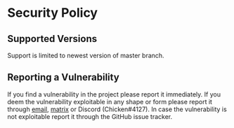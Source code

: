 # Security Policy

## Supported Versions

Support is limited to newest version of master branch.

## Reporting a Vulnerability

If you find a vulnerability in the project please report it immediately.
If you deem the vulnerability exploitable in any shape or form please report it through [email](mailto:antti@antti.codes), [matrix](https://matrix.to/#/@antti:antti.codes) or Discord (Chicken#4127).
In case the vulnerability is not exploitable report it through the GitHub issue tracker.
